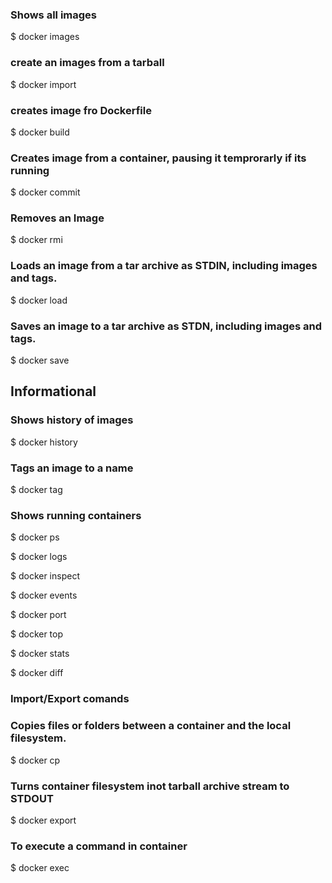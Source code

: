 ### Shows all images
$ docker images

### create an images from a tarball

$ docker import

### creates image fro Dockerfile

$ docker build

### Creates image from a container, pausing it temprorarly if its running

$ docker commit

### Removes an Image

$ docker rmi

### Loads an image from a tar archive as STDIN, including images and tags.

$ docker load

### Saves an image to a tar archive as STDN, including images and tags.
$ docker save


## Informational
### Shows history of images

$ docker history

### Tags an image to a name
$ docker tag

### Shows running containers

$ docker ps


$ docker logs


$ docker inspect


$ docker events


$ docker port


$ docker top


$ docker stats


$ docker diff

### Import/Export comands

### Copies files or folders between a container and the local filesystem.

$ docker cp

### Turns container filesystem inot tarball archive stream to STDOUT

$ docker export

### To execute a command in container

$ docker exec

